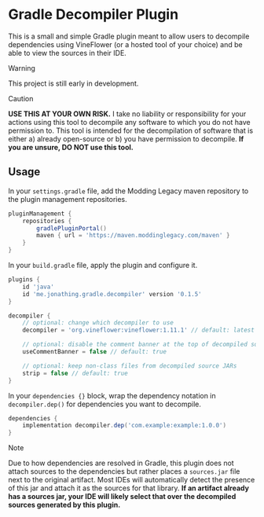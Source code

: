 # Gradle Decompiler Plugin

This is a small and simple Gradle plugin meant to allow users to decompile dependencies using VineFlower (or a hosted
tool of your choice) and be able to view the sources in their IDE.

> [!WARNING]
> This project is still early in development.

> [!CAUTION]
> **USE THIS AT YOUR OWN RISK.** I take no liability or responsibility for your actions using this tool to decompile any
> software to which you do not have permission to. This tool is intended for the decompilation of software that is
> either a) already open-source or b) you have permission to decompile. **If you are unsure, DO NOT use this tool.**

## Usage

In your `settings.gradle` file, add the Modding Legacy maven repository to the plugin management repositories.

```groovy
pluginManagement {
    repositories {
        gradlePluginPortal()
        maven { url = 'https://maven.moddinglegacy.com/maven' }
    }
}
```

In your `build.gradle` file, apply the plugin and configure it.

```groovy
plugins {
    id 'java'
    id 'me.jonathing.gradle.decompiler' version '0.1.5'
}

decompiler {
    // optional: change which decompiler to use
    decompiler = 'org.vineflower:vineflower:1.11.1' // default: latest vineflower

    // optional: disable the comment banner at the top of decompiled sources
    useCommentBanner = false // default: true

    // optional: keep non-class files from decompiled source JARs
    strip = false // default: true
}
```

In your `dependencies {}` block, wrap the dependency notation in `decompiler.dep()` for dependencies you want to
decompile.

```groovy
dependencies {
    implementation decompiler.dep('com.example:example:1.0.0')
}
```

> [!NOTE]
> Due to how dependencies are resolved in Gradle, this plugin does not attach sources to the dependencies but rather
> places a `sources.jar` file next to the original artifact. Most IDEs will automatically detect the presence of this
> jar and attach it as the sources for that library. **If an artifact already has a sources jar, your IDE will likely
> select that over the decompiled sources generated by this plugin.**
